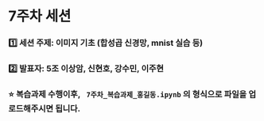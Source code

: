 # 7주차 세션

### 1️⃣ 세션 주제: 이미지 기초 (합성곱 신경망, mnist 실습 등)
### 2️⃣ 발표자: 5조 이상암, 신현호, 강수민, 이주현

### ⭐ 복습과제 수행이후, ` 7주차_복습과제_홍길동.ipynb` 의 형식으로 파일을 업로드해주시면 됩니다.
